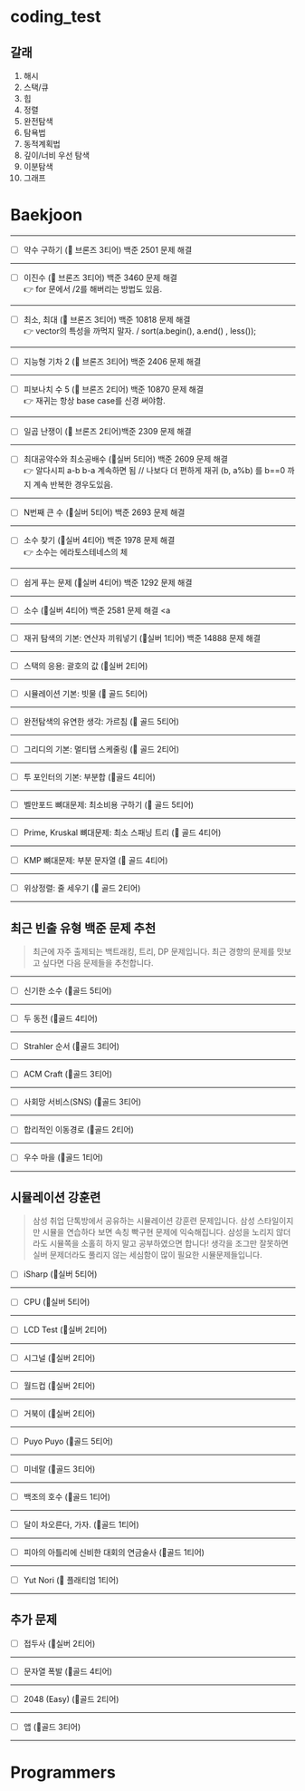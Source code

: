 # coding_test
## 갈래
1. 해시
2. 스택/큐
3. 힙
4. 정렬
5. 완전탐색
6. 탐욕법
7. 동적계획법
8. 깊이/너비 우선 탐색
9. 이분탐색
10. 그래프

# Baekjoon
___
- [ ] 약수 구하기 (🥉 브론즈 3티어) 백준 2501 문제 해결
---
- [ ] 이진수 (🥉 브론즈 3티어) 백준 3460 문제 해결 <br>
👉 for 문에서 /2를 해버리는 방법도 있음.
---
- [ ] 최소, 최대 (🥉 브론즈 3티어) 백준 10818 문제 해결<br>
👉 vector의 특성을 까먹지 말자. / sort(a.begin(), a.end() , less<int>());
---
- [ ] 지능형 기차 2 (🥉 브론즈 3티어) 백준 2406 문제 해결<br>
---
- [ ] 피보나치 수 5 (🥉 브론즈 2티어) 백준 10870 문제 해결<br>
👉 재귀는 항상 base case를 신경 써야함.
---
- [ ] 일곱 난쟁이 (🥉 브론즈 2티어)백준 2309 문제 해결
---
- [ ] 최대공약수와 최소공배수 (🥈실버 5티어) 백준 2609 문제 해결<br>
👉 알다시피 a-b b-a 계속하면 됨 // 나보다 더 편하게 재귀 (b, a%b) 를 b==0 까지 계속 반복한 경우도있음.<br>
---
- [ ] N번째 큰 수 (🥈실버 5티어) 백준 2693 문제 해결
---
- [ ] 소수 찾기 (🥈실버 4티어) 백준 1978 문제 해결 <br>
👉 소수는 에라토스테네스의 체
---
- [ ] 쉽게 푸는 문제 (🥈실버 4티어) 백준 1292 문제 해결
---
- [ ] 소수 (🥈실버 4티어)  백준 2581 문제 해결 <a 
---
- [ ] 재귀 탐색의 기본: 연산자 끼워넣기 (🥈실버 1티어)  백준 14888 문제 해결
---
- [ ] 스택의 응용: 괄호의 값 (🥈실버 2티어)
---
- [ ] 시뮬레이션 기본: 빗물 (🥇 골드 5티어)
---
- [ ] 완전탐색의 유연한 생각: 가르침 (🥇 골드 5티어)
---
- [ ] 그리디의 기본: 멀티탭 스케줄링 (🥇 골드 2티어)
---
- [ ] 투 포인터의 기본: 부분합 (🥇골드 4티어)
---
- [ ] 벨만포드 뼈대문제: 최소비용 구하기 (🥇 골드 5티어)
---
- [ ] Prime, Kruskal 뼈대문제: 최소 스패닝 트리 (🥇 골드 4티어)
---
- [ ] KMP 뼈대문제: 부분 문자열 (🥇 골드 4티어)
---
- [ ] 위상정렬: 줄 세우기 (🥇 골드 2티어)
---
## 최근 빈출 유형 백준 문제 추천
> 최근에 자주 출제되는 백트래킹, 트리, DP 문제입니다. 최근 경향의 문제를 맛보고 싶다면 다음 문제들을 추천합니다.
---
- [ ] 신기한 소수 (🥇골드 5티어)
---
- [ ] 두 동전 (🥇골드 4티어)
---
- [ ] Strahler 순서 (🥇골드 3티어)
---
- [ ] ACM Craft (🥇골드 3티어)
---
- [ ] 사회망 서비스(SNS) (🥇골드 3티어)
---
- [ ] 합리적인 이동경로 (🥇골드 2티어)
---
- [ ] 우수 마을 (🥇골드 1티어)
---



## 시뮬레이션 강훈련
> 삼성 취업 단톡방에서 공유하는 시뮬레이션 강훈련 문제입니다. 삼성 스타일이지만 시뮬을 연습하다 보면 속칭 빡구현 문제에 익숙해집니다. 삼성을 노리지 않더라도 시뮬쪽을 소홀히 하지 말고 공부하였으면 합니다! 생각을 조그만 잘못하면 실버 문제더라도 풀리지 않는 세심함이 많이 필요한 시뮬문제들입니다.

- [ ] iSharp (🥈실버 5티어)
---
- [ ] CPU (🥈실버 5티어)
---
- [ ] LCD Test (🥈실버 2티어)
---
- [ ] 시그널 (🥈실버 2티어)
---
- [ ] 월드컵 (🥈실버 2티어)
---
- [ ] 거북이 (🥈실버 2티어)
---
- [ ] Puyo Puyo (🥇골드 5티어)
---
- [ ] 미네랄 (🥇골드 3티어)
---
- [ ] 백조의 호수 (🥇골드 1티어)
---
- [ ] 달이 차오른다, 가자. (🥇골드 1티어)
---
- [ ] 피아의 아틀리에 신비한 대회의 연금술사 (🥇골드 1티어)
---
- [ ] Yut Nori (🏅 플래티엄 1티어)
---

## 추가 문제
- [ ] 접두사 (🥈실버 2티어)
---
- [ ] 문자열 폭발 (🥇골드 4티어)
---
- [ ] 2048 (Easy) (🥇골드 2티어)
---
- [ ] 앱 (🥇골드 3티어)
---

  
# Programmers
